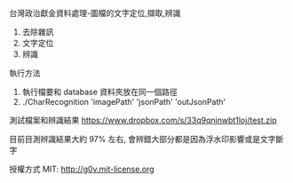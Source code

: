 台灣政治獻金資料處理-圖檔的文字定位,擷取,辨識

1. 去除雜訊
2. 文字定位
3. 辨識

執行方法
1. 執行檔要和 database 資料夾放在同一個路徑
2. ./CharRecognition 'imagePath' 'jsonPath' 'outJsonPath'

測試檔案和辨識結果
https://www.dropbox.com/s/33q9qnjnwbt1loj/test.zip

目前目測辨識結果大約 97% 左右, 會辨錯大部分都是因為浮水印影響或是文字斷字


授權方式 MIT: http://g0v.mit-license.org


